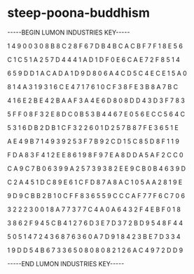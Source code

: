# steep-poona-buddhism

-----BEGIN LUMON INDUSTRIES KEY-----

1 4 9 0 0 3 0 8 B 8 C 2 8 F 6 7 D B 4 B C A C B F 7 F 1 8 E 5 6

C 1 C 5 1 A 2 5 7 D 4 4 4 1 A D 1 D F 0 E 6 C A E 7 2 F 8 5 1 4

6 5 9 D D 1 A C A D A 1 D 9 D 8 0 6 A 4 C D 5 C 4 E C E 1 5 A 0

8 1 4 A 3 1 9 3 1 6 C E 4 7 1 7 6 1 0 C F 3 8 F E 3 B 8 A 7 B C

4 1 6 E 2 B E 4 2 B A A F 3 A 4 E 6 D 8 0 8 D D 4 3 D 3 F 7 8 3

5 F F 0 8 F 3 2 E 8 D C 0 B 5 3 B 4 4 6 7 E 0 5 6 E C C 5 6 4 C

5 3 1 6 D B 2 D B 1 C F 3 2 2 6 0 1 D 2 5 7 B 8 7 F E 3 6 5 1 E

A E 4 9 B 7 1 4 9 3 9 2 5 3 F 7 B 9 2 C D 1 5 C 8 5 D 8 F 1 1 9

F D A 8 3 F 4 1 2 E E 8 6 1 9 8 F 9 7 E A 8 D D A 5 A F 2 C C 0

C A 9 C 7 B 0 6 3 9 9 A 2 5 7 3 9 3 8 2 E E 9 C B 0 B 4 6 3 9 D

C 2 A 4 5 1 D C 8 9 E 6 1 C F D 8 7 A 8 A C 1 0 5 A A 2 8 1 9 E

9 D 9 C B B 2 B 1 0 C F F 8 3 6 5 5 9 C C C A F 7 7 F 6 C 7 0 6

3 2 2 2 3 0 0 1 8 A 7 7 3 7 7 C 4 A 0 A 6 4 3 2 F 4 E B F 0 1 8

3 8 6 2 F 9 4 5 C B 4 1 2 7 6 D 3 E 7 D 3 7 2 B D 9 5 4 8 F 4 4

5 0 5 1 4 7 2 4 3 6 8 7 6 3 6 0 A 7 D 9 1 8 4 2 3 B E 7 D 3 3 4

1 9 D D 5 4 B 6 7 3 3 6 5 0 8 0 8 0 8 2 1 2 6 A C 4 9 7 2 D D 9

-----END LUMON INDUSTRIES KEY-----
